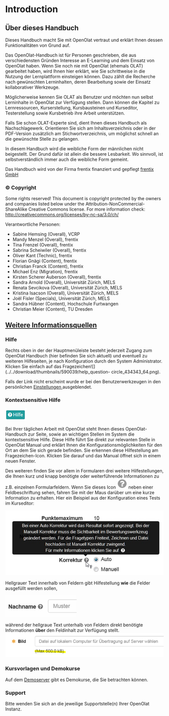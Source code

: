 # Introduction

## Über dieses Handbuch

Dieses Handbuch macht Sie mit OpenOlat vertraut und erklärt Ihnen dessen Funktionalitäten von Grund auf.

Das OpenOlat-Handbuch ist für Personen geschrieben, die aus verschiedensten Gründen Interesse an E-Learning und dem Einsatz von OpenOlat haben. Wenn Sie noch nie mit OpenOlat (ehemals OLAT) gearbeitet haben, wird Ihnen hier erklärt, wie Sie schrittweise in die Nutzung der Lernplattform einsteigen können. Dazu zählt die Recherche nach gewünschten Lerninhalten, deren Bearbeitung sowie der Einsatz kollaborativer Werkzeuge.

Möglicherweise kennen Sie OLAT als Benutzer und möchten nun selbst Lerninhalte in OpenOlat zur Verfügung stellen. Dann können die Kapitel zu Lernressourcen, Kurserstellung, Kursbausteinen und Kurseditor, Testerstellung sowie Kursbetrieb ihre Arbeit unterstützen.

Falls Sie schon OLAT-Experte sind, dient Ihnen dieses Handbuch als Nachschlagewerk. Orientieren Sie sich am Inhaltsverzeichnis oder in der PDF-Version zusätzlich am Stichwortverzeichnis, um möglichst schnell an die gewünschte Stelle zu gelangen.

In diesem Handbuch wird die weibliche Form der männlichen nicht beigestellt. Der Grund dafür ist allein die bessere Lesbarkeit. Wo sinnvoll, ist selbstverständlich immer auch die weibliche Form gemeint.

Das Handbuch wird von der Firma frentix finanziert und gepflegt [frentix
GmbH](https://www.frentix.com/)

### © Copyright

Some rights reserved! This document is copyright protected by the owners and companies listed below under the Attribution-NonCommercial-ShareAlike Creative Commons license. For more information check:
<http://creativecommons.org/licenses/by-nc-sa/3.0/ch/>

Verantwortliche Personen:

  * Sabine Hemsing (Overall), VCRP
  * Mandy Menzel (Overall), frentix
  * Tina Frenzel (Overall), frentix
  * Sabrina Scheiwiler (Overall), frentix
  * Oliver Kant (Technic), frentix
  * Florian Gnägi (Content), frentix
  * Christian Franck (Content), frentix
  * Michael Enz (Migration), frentix
  * Kirsten Scherer Auberson (Overall), frentix
  * Sandra Arnold (Overall), Universität Zürich, MELS
  * Renata Sevcikova (Overall), Universität Zürich, MELS
  * Kristina Isacson (Overall), Universität Zürich, MELS 
  * Joël Fisler (Specials), Universität Zürich, MELS
  * Sandra Hübner (Content), Hochschule Furtwangen
  * Christian Meier (Content), TU Dresden


##  [Weitere Informationsquellen](Weitere+Informationsquellen.html)

### Hilfe

Rechts oben in der der Hauptmenüleiste besteht jederzeit Zugang zum OpenOlat
Handbuch (hier befinden Sie sich aktuell) und eventuell zu weiteren
Hilfeseiten, je nach Konfiguration durch den System Administrator.  Klicken
Sie einfach auf das
Fragezeichen![](../../download/thumbnails/590039/help_question-
circle_434343_64.png).

Falls der Link nicht erscheint wurde er bei den Benutzerwerkzeugen in den
persönlichen [Einstellungen ](Konfiguration.html)ausgeblendet.

### Kontextsensitive Hilfe

![](assets/Hilfe.png)

Bei Ihrer täglichen Arbeit mit OpenOlat steht Ihnen dieses OpenOlat-Handbuch
zur Seite, sowie an wichtigen Stellen im System die  kontextsensitive Hilfe.
Diese Hilfe führt Sie direkt zur relevanten Stelle in OpenOlat Manual und
erklärt Ihnen die Konfigurationsmöglichkeiten für den Ort an dem Sie sich
gerade befinden. Sie erkennen diese Hilfestellung am Fragezeichen-Icon.
Klicken Sie darauf und das Manual öffnet sich in einem neuen Fenster.

Des weiteren finden Sie vor allem in Formularen drei weitere Hilfestellungen,
die Ihnen kurz und knapp benötigte oder weiterführende Informationen zu z.B.
einzelnen Formularfeldern. Wenn Sie dieses Icon
![](assets/hover_help.png)
neben einer Feldbeschriftung sehen, fahren Sie mit der Maus darüber um eine
kurze Information zu erhalten. Hier ein Beispiel aus der Konfiguration eines
Tests im Kurseditor:

![](assets/Beispiel_Fragezeichen.jpg)

Hellgrauer Text innerhalb von Feldern gibt Hilfestellung **wie** die Felder
ausgefüllt werden sollen,

![](assets/help_gui_demo.jpg)

während der hellgraue Text unterhalb von Feldern direkt benötigte
Informationen **über** den Feldinhalt zur Verfügung stellt.
![](assets/help_gui_demo1.png)

### Kursvorlagen und Demokurse

Auf dem [Demoserver](http://learn.olat.com "Demoserver") gibt es Demokurse,
die Sie betrachten können.

### Support

Bitte wenden Sie sich an die jeweilige Supportstelle(n) Ihrer OpenOlat
Instanz.

